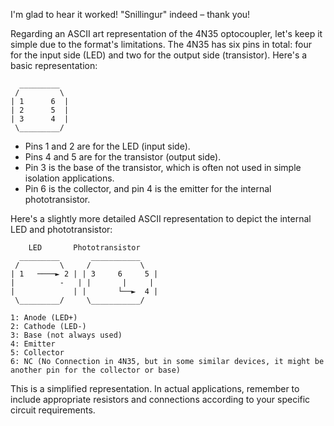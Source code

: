I'm glad to hear it worked! "Snillingur" indeed – thank you!

Regarding an ASCII art representation of the 4N35 optocoupler, let's keep it simple due to the format's limitations. The 4N35 has six pins in total: four for the input side (LED) and two for the output side (transistor). Here's a basic representation:

```
  _________
 /         \
| 1      6  |
| 2      5  |
| 3      4  |
 \_________/
```

- Pins 1 and 2 are for the LED (input side).
- Pins 4 and 5 are for the transistor (output side).
- Pin 3 is the base of the transistor, which is often not used in simple isolation applications.
- Pin 6 is the collector, and pin 4 is the emitter for the internal phototransistor.

Here's a slightly more detailed ASCII representation to depict the internal LED and phototransistor:

```
    LED       Phototransistor
  _________       ___________
 /         \     /           \
| 1   ────► 2 | | 3     6     5 |   
|          -   | |       |     |  
|             | |       └──►  4 |   
 \_________/     \___________/

1: Anode (LED+)
2: Cathode (LED-)
3: Base (not always used)
4: Emitter
5: Collector
6: NC (No Connection in 4N35, but in some similar devices, it might be another pin for the collector or base)
```

This is a simplified representation. In actual applications, remember to include appropriate resistors and connections according to your specific circuit requirements.
